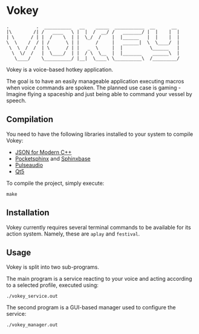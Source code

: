 # Vokey
```
.          .  __________   __    _____  ___________  __      __
|\        /| /   ____   \ |  |  /  __/ /   _______/ |  |    |  |
| \      / | |  /    \  | |  \_/  /    |  |______   |  |    |  |
\  \    /  / | /      \ | |      /     |   ______|  \  \____/  |
 \  \  /  /  | \      / | |   _  \     |  |          \______   |
  \  \/  /   |  \____/  | |  / \  \__  |  |_______    ______\  |
   \____/    \__________/ |__|  \____\ \__________\  /_________/
```
Vokey is a voice-based hotkey application.

The goal is to have an easily manageable application executing macros when voice commands are spoken.
The planned use case is gaming - Imagine flying a spaceship and just being able to command your vessel by speech.

## Compilation
You need to have the following libraries installed to your system to compile Vokey:

- [JSON for Modern C++](https://github.com/nlohmann/json)
- [Pocketsphinx](https://github.com/cmusphinx/pocketsphinx) and [Sphinxbase](https://github.com/cmusphinx/sphinxbase)
- [Pulseaudio](https://www.freedesktop.org/wiki/Software/PulseAudio/)
- [Qt5](https://www.qt.io/download-open-source)

To compile the project, simply execute:

```
make
```

## Installation
Vokey currently requires several terminal commands to be available for its action system.
Namely, these are `aplay` and `festival`.

## Usage
Vokey is split into two sub-programs.

The main program is a service reacting to your voice and acting according to a selected profile, executed using:

```
./vokey_service.out
```

The second program is a GUI-based manager used to configure the service:

```
./vokey_manager.out
```
